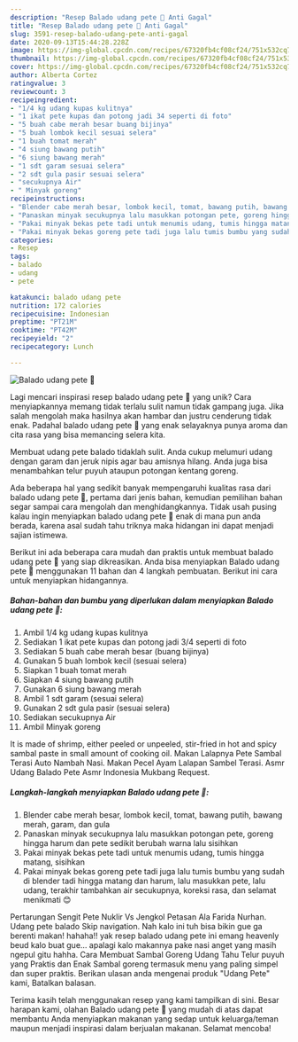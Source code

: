 ```yaml
---
description: "Resep Balado udang pete 🦐 Anti Gagal"
title: "Resep Balado udang pete 🦐 Anti Gagal"
slug: 3591-resep-balado-udang-pete-anti-gagal
date: 2020-09-13T15:44:28.228Z
image: https://img-global.cpcdn.com/recipes/67320fb4cf08cf24/751x532cq70/balado-udang-pete-🦐-foto-resep-utama.jpg
thumbnail: https://img-global.cpcdn.com/recipes/67320fb4cf08cf24/751x532cq70/balado-udang-pete-🦐-foto-resep-utama.jpg
cover: https://img-global.cpcdn.com/recipes/67320fb4cf08cf24/751x532cq70/balado-udang-pete-🦐-foto-resep-utama.jpg
author: Alberta Cortez
ratingvalue: 3
reviewcount: 3
recipeingredient:
- "1/4 kg udang kupas kulitnya"
- "1 ikat pete kupas dan potong jadi 34 seperti di foto"
- "5 buah cabe merah besar buang bijinya"
- "5 buah lombok kecil sesuai selera"
- "1 buah tomat merah"
- "4 siung bawang putih"
- "6 siung bawang merah"
- "1 sdt garam sesuai selera"
- "2 sdt gula pasir sesuai selera"
- "secukupnya Air"
- " Minyak goreng"
recipeinstructions:
- "Blender cabe merah besar, lombok kecil, tomat, bawang putih, bawang merah, garam, dan gula"
- "Panaskan minyak secukupnya lalu masukkan potongan pete, goreng hingga harum dan pete sedikit berubah warna lalu sisihkan"
- "Pakai minyak bekas pete tadi untuk menumis udang, tumis hingga matang, sisihkan"
- "Pakai minyak bekas goreng pete tadi juga lalu tumis bumbu yang sudah di blender tadi hingga matang dan harum, lalu masukkan pete, lalu udang, terakhir tambahkan air secukupnya, koreksi rasa, dan selamat menikmati 😊"
categories:
- Resep
tags:
- balado
- udang
- pete

katakunci: balado udang pete 
nutrition: 172 calories
recipecuisine: Indonesian
preptime: "PT21M"
cooktime: "PT42M"
recipeyield: "2"
recipecategory: Lunch

---
```



![Balado udang pete 🦐](https://img-global.cpcdn.com/recipes/67320fb4cf08cf24/751x532cq70/balado-udang-pete-🦐-foto-resep-utama.jpg)

Lagi mencari inspirasi resep balado udang pete 🦐 yang unik? Cara menyiapkannya memang tidak terlalu sulit namun tidak gampang juga. Jika salah mengolah maka hasilnya akan hambar dan justru cenderung tidak enak. Padahal balado udang pete 🦐 yang enak selayaknya punya aroma dan cita rasa yang bisa memancing selera kita.

Membuat udang pete balado tidaklah sulit. Anda cukup melumuri udang dengan garam dan jeruk nipis agar bau amisnya hilang. Anda juga bisa menambahkan telur puyuh ataupun potongan kentang goreng.

Ada beberapa hal yang sedikit banyak mempengaruhi kualitas rasa dari balado udang pete 🦐, pertama dari jenis bahan, kemudian pemilihan bahan segar sampai cara mengolah dan menghidangkannya. Tidak usah pusing kalau ingin menyiapkan balado udang pete 🦐 enak di mana pun anda berada, karena asal sudah tahu triknya maka hidangan ini dapat menjadi sajian istimewa.


Berikut ini ada beberapa cara mudah dan praktis untuk membuat balado udang pete 🦐 yang siap dikreasikan. Anda bisa menyiapkan Balado udang pete 🦐 menggunakan 11 bahan dan 4 langkah pembuatan. Berikut ini cara untuk menyiapkan hidangannya.

<!--inarticleads1-->

##### Bahan-bahan dan bumbu yang diperlukan dalam menyiapkan Balado udang pete 🦐:

1. Ambil 1/4 kg udang kupas kulitnya
1. Sediakan 1 ikat pete kupas dan potong jadi 3/4 seperti di foto
1. Sediakan 5 buah cabe merah besar (buang bijinya)
1. Gunakan 5 buah lombok kecil (sesuai selera)
1. Siapkan 1 buah tomat merah
1. Siapkan 4 siung bawang putih
1. Gunakan 6 siung bawang merah
1. Ambil 1 sdt garam (sesuai selera)
1. Gunakan 2 sdt gula pasir (sesuai selera)
1. Sediakan secukupnya Air
1. Ambil  Minyak goreng


It is made of shrimp, either peeled or unpeeled, stir-fried in hot and spicy sambal paste in small amount of cooking oil. Makan Lalapnya Pete Sambal Terasi Auto Nambah Nasi. Makan Pecel Ayam Lalapan Sambel Terasi. Asmr Udang Balado Pete Asmr Indonesia Mukbang Request. 

<!--inarticleads2-->

##### Langkah-langkah menyiapkan Balado udang pete 🦐:

1. Blender cabe merah besar, lombok kecil, tomat, bawang putih, bawang merah, garam, dan gula
1. Panaskan minyak secukupnya lalu masukkan potongan pete, goreng hingga harum dan pete sedikit berubah warna lalu sisihkan
1. Pakai minyak bekas pete tadi untuk menumis udang, tumis hingga matang, sisihkan
1. Pakai minyak bekas goreng pete tadi juga lalu tumis bumbu yang sudah di blender tadi hingga matang dan harum, lalu masukkan pete, lalu udang, terakhir tambahkan air secukupnya, koreksi rasa, dan selamat menikmati 😊


Pertarungan Sengit Pete Nuklir Vs Jengkol Petasan Ala Farida Nurhan. Udang pete balado  Skip navigation. Nah kalo ini tuh bisa bikin gue ga berenti makan! hahaha!! yak resep balado udang pete ini emang heavenly beud kalo buat gue… apalagi kalo makannya pake nasi anget yang masih ngepul gitu hahha. Cara Membuat Sambal Goreng Udang Tahu Telur puyuh yang Praktis dan Enak Sambal goreng termasuk menu yang paling simpel dan super praktis. Berikan ulasan anda mengenai produk &#34;Udang Pete&#34; kami, Batalkan balasan. 

Terima kasih telah menggunakan resep yang kami tampilkan di sini. Besar harapan kami, olahan Balado udang pete 🦐 yang mudah di atas dapat membantu Anda menyiapkan makanan yang sedap untuk keluarga/teman maupun menjadi inspirasi dalam berjualan makanan. Selamat mencoba!
